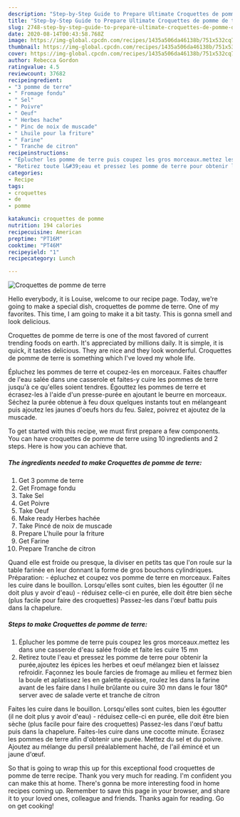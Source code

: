 ```yaml
---
description: "Step-by-Step Guide to Prepare Ultimate Croquettes de pomme de terre"
title: "Step-by-Step Guide to Prepare Ultimate Croquettes de pomme de terre"
slug: 2748-step-by-step-guide-to-prepare-ultimate-croquettes-de-pomme-de-terre
date: 2020-08-14T00:43:58.768Z
image: https://img-global.cpcdn.com/recipes/1435a506da46138b/751x532cq70/croquettes-de-pomme-de-terre-photo-principale-de-la-recette.jpg
thumbnail: https://img-global.cpcdn.com/recipes/1435a506da46138b/751x532cq70/croquettes-de-pomme-de-terre-photo-principale-de-la-recette.jpg
cover: https://img-global.cpcdn.com/recipes/1435a506da46138b/751x532cq70/croquettes-de-pomme-de-terre-photo-principale-de-la-recette.jpg
author: Rebecca Gordon
ratingvalue: 4.5
reviewcount: 37682
recipeingredient:
- "3 pomme de terre"
- " Fromage fondu"
- " Sel"
- " Poivre"
- " Oeuf"
- " Herbes hache"
- " Pinc de noix de muscade"
- " Lhuile pour la friture"
- " Farine"
- " Tranche de citron"
recipeinstructions:
- "Éplucher les pomme de terre puis coupez les gros morceaux.mettez les dans une casserole d&#39;eau salée froide et faite les cuire 15 mn"
- "Retirez toute l&#39;eau et pressez les pomme de terre pour obtenir la purée,ajoutez les épices les herbes et oeuf mélangez bien et laissez refroidir. Façonnez les boule farcies de fromage au milieu et fermez bien la boule et aplatissez les en galette épaisse, roulez les dans la farine avant de les faire dans l huile brûlante ou cuire 30 mn dans le four 180° server avec de salade verte et tranche de citron"
categories:
- Recipe
tags:
- croquettes
- de
- pomme

katakunci: croquettes de pomme 
nutrition: 194 calories
recipecuisine: American
preptime: "PT16M"
cooktime: "PT46M"
recipeyield: "1"
recipecategory: Lunch

---
```



![Croquettes de pomme de terre](https://img-global.cpcdn.com/recipes/1435a506da46138b/751x532cq70/croquettes-de-pomme-de-terre-photo-principale-de-la-recette.jpg)

Hello everybody, it is Louise, welcome to our recipe page. Today, we're going to make a special dish, croquettes de pomme de terre. One of my favorites. This time, I am going to make it a bit tasty. This is gonna smell and look delicious.

Croquettes de pomme de terre is one of the most favored of current trending foods on earth. It's appreciated by millions daily. It is simple, it is quick, it tastes delicious. They are nice and they look wonderful. Croquettes de pomme de terre is something which I've loved my whole life.

Épluchez les pommes de terre et coupez-les en morceaux. Faites chauffer de l&#39;eau salée dans une casserole et faites-y cuire les pommes de terre jusqu&#39;à ce qu&#39;elles soient tendres. Égouttez les pommes de terre et écrasez-les à l&#39;aide d&#39;un presse-purée en ajoutant le beurre en morceaux. Séchez la purée obtenue à feu doux quelques instants tout en mélangeant puis ajoutez les jaunes d&#39;oeufs hors du feu. Salez, poivrez et ajoutez de la muscade.


To get started with this recipe, we must first prepare a few components. You can have croquettes de pomme de terre using 10 ingredients and 2 steps. Here is how you can achieve that.

<!--inarticleads1-->

##### The ingredients needed to make Croquettes de pomme de terre:

1. Get 3 pomme de terre
1. Get  Fromage fondu
1. Take  Sel
1. Get  Poivre
1. Take  Oeuf
1. Make ready  Herbes hachée
1. Take  Pincé de noix de muscade
1. Prepare  L&#39;huile pour la friture
1. Get  Farine
1. Prepare  Tranche de citron


Quand elle est froide ou presque, la diviser en petits tas que l&#39;on roule sur la table farinée en leur donnant la forme de gros bouchons cylindriques. Préparation: - épluchez et coupez vos pomme de terre en morceaux. Faites les cuire dans le bouillon. Lorsqu&#39;elles sont cuites, bien les égoutter (il ne doit plus y avoir d&#39;eau) - réduisez celle-ci en purée, elle doit être bien sèche (plus facile pour faire des croquettes) Passez-les dans l&#39;œuf battu puis dans la chapelure. 

<!--inarticleads2-->

##### Steps to make Croquettes de pomme de terre:

1. Éplucher les pomme de terre puis coupez les gros morceaux.mettez les dans une casserole d&#39;eau salée froide et faite les cuire 15 mn
1. Retirez toute l&#39;eau et pressez les pomme de terre pour obtenir la purée,ajoutez les épices les herbes et oeuf mélangez bien et laissez refroidir. Façonnez les boule farcies de fromage au milieu et fermez bien la boule et aplatissez les en galette épaisse, roulez les dans la farine avant de les faire dans l huile brûlante ou cuire 30 mn dans le four 180° server avec de salade verte et tranche de citron


Faites les cuire dans le bouillon. Lorsqu&#39;elles sont cuites, bien les égoutter (il ne doit plus y avoir d&#39;eau) - réduisez celle-ci en purée, elle doit être bien sèche (plus facile pour faire des croquettes) Passez-les dans l&#39;œuf battu puis dans la chapelure. Faites-les cuire dans une cocotte minute. Écrasez les pommes de terre afin d&#39;obtenir une purée. Mettez du sel et du poivre. Ajoutez au mélange du persil préalablement haché, de l&#39;ail émincé et un jaune d&#39;œuf. 

So that is going to wrap this up for this exceptional food croquettes de pomme de terre recipe. Thank you very much for reading. I'm confident you can make this at home. There's gonna be more interesting food in home recipes coming up. Remember to save this page in your browser, and share it to your loved ones, colleague and friends. Thanks again for reading. Go on get cooking!
